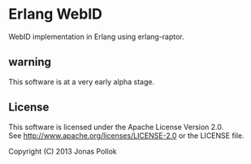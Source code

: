 # Erlang WebID
WebID implementation in Erlang using erlang-raptor.

## warning
This software is at a very early alpha stage.

## License
This software is licensed under the Apache License Version 2.0.  
See http://www.apache.org/licenses/LICENSE-2.0 or the LICENSE file.

Copyright (C) 2013 Jonas Pollok

